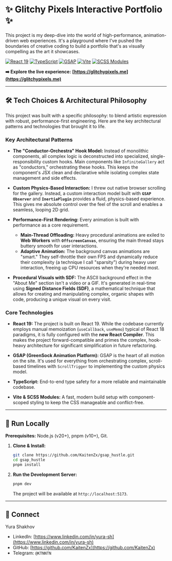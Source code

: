 # ✨ Glitchy Pixels Interactive Portfolio ✨

This project is my deep-dive into the world of high-performance, animation-driven web experiences. It's a playground where I've pushed the boundaries of creative coding to build a portfolio that's as visually compelling as the art it showcases.

[![React 19](https://img.shields.io/badge/React-19-blue?style=flat-square&logo=react)](https://react.dev/) [![TypeScript](https://img.shields.io/badge/TypeScript-Strict-blue?style=flat-square&logo=typescript)](https://www.typescriptlang.org/) [![GSAP](https://img.shields.io/badge/GSAP-Club-green?style=flat-square&logo=greensock)](https://gsap.com/) [![Vite](https://img.shields.io/badge/Vite-6-purple?style=flat-square&logo=vite)](https://vitejs.dev/) [![SCSS Modules](https://img.shields.io/badge/SCSS-Modules-pink?style=flat-square&logo=sass)](https://sass-lang.com/)

**➡️ Explore the live experience:** **[https://glitchypixels.me](https://glitchypixels.me)**

---

## 🛠️ Tech Choices & Architectural Philosophy

This project was built with a specific philosophy: to blend artistic expression with robust, performance-first engineering. Here are the key architectural patterns and technologies that brought it to life.

### Key Architectural Patterns

- **The "Conductor-Orchestra" Hook Model:** Instead of monolithic components, all complex logic is deconstructed into specialized, single-responsibility custom hooks. Main components like `InfiniteGallery` act as "conductors," orchestrating these hooks. This keeps the component's JSX clean and declarative while isolating complex state management and side effects.

- **Custom Physics-Based Interaction:** I threw out native browser scrolling for the gallery. Instead, a custom interaction model built with **`GSAP Observer`** and **`InertiaPlugin`** provides a fluid, physics-based experience. This gives me absolute control over the feel of the scroll and enables a seamless, looping 2D grid.

- **Performance-First Rendering:** Every animation is built with performance as a core requirement.

  - **Main-Thread Offloading:** Heavy procedural animations are exiled to **Web Workers** with **`OffscreenCanvas`**, ensuring the main thread stays buttery smooth for user interactions.
  - **Adaptive Animation:** The background canvas animations are "smart." They self-throttle their own FPS and dynamically reduce their complexity (a technique I call "sparsity") during heavy user interaction, freeing up CPU resources when they're needed most.

- **Procedural Visuals with SDF:** The ASCII background effect in the "About Me" section isn't a video or a GIF. It's generated in real-time using **Signed Distance Fields (SDF)**, a mathematical technique that allows for creating and manipulating complex, organic shapes with code, producing a unique visual on every visit.

### Core Technologies

- **React 19:** The project is built on React 19. While the codebase currently employs manual memoization (`useCallback`, `useMemo`) typical of React 18 paradigms, it is fully configured with the **new React Compiler**. This makes the project forward-compatible and primes the complex, hook-heavy architecture for significant simplification in future refactoring.

- **GSAP (GreenSock Animation Platform):** GSAP is the heart of all motion on the site. It's used for everything from orchestrating complex, scroll-based timelines with `ScrollTrigger` to implementing the custom physics model.

- **TypeScript:** End-to-end type safety for a more reliable and maintainable codebase.

- **Vite & SCSS Modules:** A fast, modern build setup with component-scoped styling to keep the CSS manageable and conflict-free.

---

## 🚀 Run Locally

**Prerequisites:** Node.js (v20+), pnpm (v10+), Git.

1.  **Clone & Install:**

    ```bash
    git clone https://github.com/KaitenZx/gsap_hustle.git
    cd gsap_hustle
    pnpm install
    ```

2.  **Run the Development Server:**
    ```bash
    pnpm dev
    ```
    The project will be available at `http://localhost:5173`.

---

## 👋 Connect

Yura Shakhov

- LinkedIn: [https://www.linkedin.com/in/yura-sh](https://www.linkedin.com/in/yura-sh)
- GitHub: [https://github.com/KaitenZx](https://github.com/KaitenZx)
- Telegram: `@KTNNTN`
